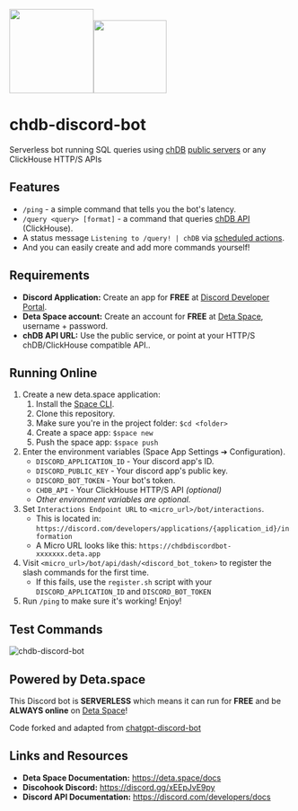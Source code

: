 
<img src="https://github.com/lmangani/chdb-discord-bot/assets/1423657/c759f2bc-ecd7-464c-aaab-b9bfbc9b3569" height=150 ><img src="https://github.com/lmangani/chdb-discord-bot/assets/1423657/020db902-a577-4bf4-a9ce-45403b166e19" height=130 >

# chdb-discord-bot
Serverless bot running SQL queries using [chDB](https://chdb.io) [public servers](https://chdb.fly.dev) or any ClickHouse HTTP/S APIs

## Features
- `/ping` - a simple command that tells you the bot's latency.
- `/query <query> [format]` - a command that queries [chDB API](https://chdb.io) (ClickHouse).
- A status message `Listening to /query! | chDB` via [scheduled actions](https://deta.space/docs/en/basics/micros#scheduled-actions).
- And you can easily create and add more commands yourself!


## Requirements
- **Discord Application:** Create an app for **FREE** at [Discord Developer Portal](https://discord.com/developers/applications).
- **Deta Space account:** Create an account for **FREE** at [Deta Space](https://deta.space/), username + password.
- **chDB API URL:** Use the public service, or point at your HTTP/S chDB/ClickHouse compatible API..

## Running Online
1. Create a new deta.space application:
   1. Install the [Space CLI](https://deta.space/docs/en/basics/cli).
   2. Clone this repository.
   3. Make sure you're in the project folder: `$cd <folder>`
   4. Create a space app: `$space new`
   5. Push the space app: `$space push`
2. Enter the environment variables (Space App Settings ➔ Configuration).<br>
    - `DISCORD_APPLICATION_ID` - Your discord app's ID.
    - `DISCORD_PUBLIC_KEY` - Your discord app's public key.
    - `DISCORD_BOT_TOKEN` - Your bot's token.
    - `CHDB_API` - Your ClickHouse HTTP/S API _(optional)_
    - _Other environment variables are optional._
4. Set `Interactions Endpoint URL` to `<micro_url>/bot/interactions`.
    - This is located in: `https://discord.com/developers/applications/{application_id}/information`
    - A Micro URL looks like this: `https://chdbdiscordbot-xxxxxxx.deta.app`
5. Visit `<micro_url>/bot/api/dash/<discord_bot_token>` to register the slash commands for the first time.
   - If this fails, use the `register.sh` script with your `DISCORD_APPLICATION_ID` and `DISCORD_BOT_TOKEN`
6. Run `/ping` to make sure it's working! Enjoy!

## Test Commands

![chdb-discord-bot](https://github.com/lmangani/chdb-discord-bot/assets/1423657/c0db85ef-0cf6-46ef-91da-d2d42fffabee)

## Powered by Deta.space
This Discord bot is **SERVERLESS** which means it can run for **FREE** and be **ALWAYS online** on [Deta Space](https://deta.space)!  

Code forked and adapted from [chatgpt-discord-bot](https://github.com/imptype/serverless-chatgpt-discord-bot)

## Links and Resources
- **Deta Space Documentation:** https://deta.space/docs
- **Discohook Discord:** https://discord.gg/xEEpJvE9py
- **Discord API Documentation:** https://discord.com/developers/docs
